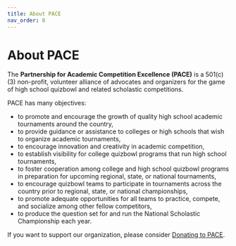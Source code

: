 ```yaml
---
title: About PACE
nav_order: 8
---
```


# About PACE
The **Partnership for Academic Competition Excellence (PACE)** is a 501(c)(3) non-profit, volunteer alliance of advocates and organizers for the game of high school quizbowl and related scholastic competitions.

PACE has many objectives:

* to promote and encourage the growth of quality high school academic tournaments around the country,
* to provide guidance or assistance to colleges or high schools that wish to organize academic tournaments,
* to encourage innovation and creativity in academic competition,
* to establish visibility for college quizbowl programs that run high school tournaments,
* to foster cooperation among college and high school quizbowl programs in preparation for upcoming regional, state, or national tournaments,
* to encourage quizbowl teams to participate in tournaments across the country prior to regional, state, or national championships,
* to promote adequate opportunities for all teams to practice, compete, and socialize among other fellow competitors,
* to produce the question set for and run the National Scholastic Championship each year.

If you want to support our organization, please consider [Donating to PACE](http://www.pace-nsc.org/donate-to-pace/).
